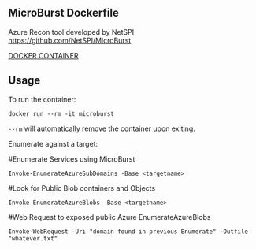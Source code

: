 ## MicroBurst Dockerfile

Azure Recon tool developed by NetSPI https://github.com/NetSPI/MicroBurst

[DOCKER CONTAINER](https://hub.docker.com/r/techxsigil/microburst)

## Usage
To run the container:

`docker run --rm -it microburst` 

`--rm` will automatically remove the container upon exiting.

Enumerate against a target:

#Enumerate Services using MicroBurst

`Invoke-EnumerateAzureSubDomains -Base <targetname>`

#Look for Public Blob containers and Objects

`Invoke-EnumerateAzureBlobs -Base <targetname>`

#Web Request to exposed public Azure EnumerateAzureBlobs

`Invoke-WebRequest -Uri "domain found in previous Enumerate" -Outfile "whatever.txt"`

